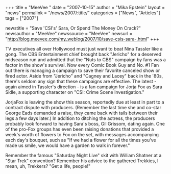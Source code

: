 +++
title = "MeeVee "
date = "2007-10-15"
author = "Mika Epstein"
layout = "news"
permalink = "/news/2007/:title/"
categories = ["News", "Articles"]
tags = ["2007"]

newstitle = "Save 'CSI's' Sara, Or Spend The Money On Crack?"
newsauthor = "MeeVee"
newssource = "MeeVee"
newsurl = "http://blog.meevee.com/my_weblog/2007/10/save-csis-sara-.html"
+++

TV executives all over Hollywood must just want to beat Nina Tassler like a gong. The CBS Entertainment chief brought back "Jericho" for a deserved midseason run and admitted that the "Nuts to CBS" campaign by fans was a factor in the show's survival. Now every Comic Book Guy and No. #1 Fan out there is managing a campaign to save their favorite canceled show or fired actor. Aside from "Jericho" and "Cagney and Lacey" back in the '80s, there's seldom any sign that these campaigns are effective. The latest - again aimed in Tassler's direction - is a fan campaign for Jorja Fox as Sara Sidle, a supporting character on "CSI: Crime Scene Investigation."

JorjaFox is leaving the show this season, reportedly due at least in part to a contract dispute with producers. (Remember the last time she and co-star George Eads demanded a raise, they came back with tails between their legs a few days later.) In addition to ditching the actress, the producers probably look forward to having Sara's boss, Gil Grissom, dating again. One of the pro-Fox groups has even been raising donations that provided a week's worth of flowers to Fox on the set, with messages accompanying each day's bouquet, such as "If we had a flower for all the times you've made us smile, we would have a garden to walk in forever."

Remember the famous "Saturday Night Live" skit with William Shatner at a "Star Trek" convention? Remember his advice to the gathered Trekkies, I mean, uh, Trekkers? "Get a life, people!"